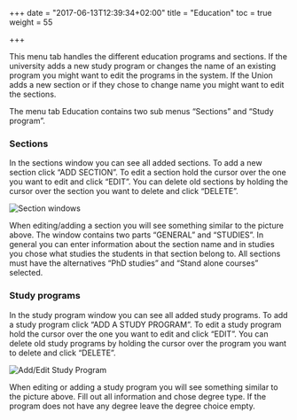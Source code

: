 +++
date = "2017-06-13T12:39:34+02:00"
title = "Education"
toc = true
weight = 55

+++

This menu tab handles the different education programs and sections. If the
university adds a new study program or changes the name of an existing program
you might want to edit the programs in the system. If the Union adds a new
section or if they chose to change name you might want to edit the sections.

The menu tab Education contains two sub menus “Sections” and “Study program”.

### Sections

In the sections window you can see all added sections. To add a new section
click “ADD SECTION”. To edit a section hold the cursor over the one you want to
edit and click “EDIT”. You can delete old sections by holding the cursor over
the section you want to delete and click “DELETE”.

![Section windows](/images/moore/sections.png)

When editing/adding a section you will see something similar to the picture
above. The window contains two parts “GENERAL” and “STUDIES”. In general you can
enter information about the section name and in studies you chose what studies
the students in that section belong to. All sections must have the alternatives
“PhD studies” and “Stand alone courses” selected.

### Study programs

In the study program window you can see all added study programs. To add a study
program click “ADD A STUDY PROGRAM”. To edit a study program hold the cursor
over the one you want to edit and click “EDIT”. You can delete old study
programs by holding the cursor over the program you want to delete and click
“DELETE”.

![Add/Edit Study Program](/images/moore/edit_studyprogram.png)

When editing or adding a study program you will see something similar to the
picture above. Fill out all information and chose degree type. If the program
does not have any degree leave the degree choice empty.
